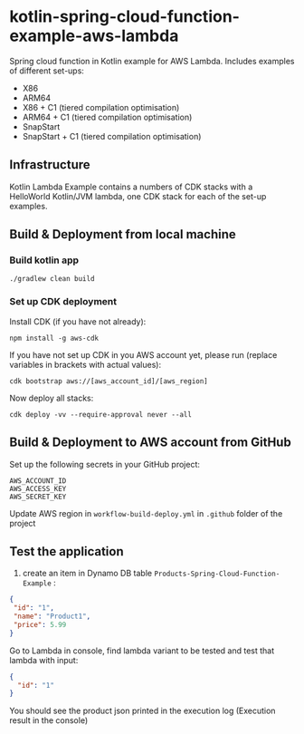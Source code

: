 # kotlin-spring-cloud-function-example-aws-lambda
Spring cloud function in Kotlin example for AWS Lambda. Includes examples of different set-ups:
* X86
* ARM64
* X86 + C1 (tiered compilation optimisation)
* ARM64 + C1 (tiered compilation optimisation)
* SnapStart 
* SnapStart + C1 (tiered compilation optimisation)

## Infrastructure
Kotlin Lambda Example contains a numbers of CDK stacks with a HelloWorld Kotlin/JVM lambda, one CDK stack for each of the set-up examples.

## Build & Deployment from local machine
### Build kotlin app
```
./gradlew clean build
```
### Set up CDK deployment

Install CDK (if you have not already):
```
npm install -g aws-cdk
```

If you have not set up CDK in you AWS account yet, please run (replace variables in brackets with actual values):
```
cdk bootstrap aws://[aws_account_id]/[aws_region]
```

Now deploy all stacks:
```
cdk deploy -vv --require-approval never --all
```

## Build & Deployment to AWS account from GitHub
Set up the following secrets in your GitHub project:
```
AWS_ACCOUNT_ID
AWS_ACCESS_KEY
AWS_SECRET_KEY
```
Update AWS region in `workflow-build-deploy.yml` in `.github` folder of the project

## Test the application
1. create an item in Dynamo DB table `Products-Spring-Cloud-Function-Example` :
```json
{
 "id": "1",
 "name": "Product1",
 "price": 5.99
}
```
Go to Lambda in console, find lambda variant to be tested and test that lambda with input:
```json
{
  "id": "1"
}
```
You should see the product json printed in the execution log (Execution result in the console)